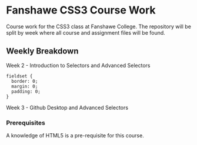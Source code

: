 # Fanshawe CSS3 Course Work

Course work for the CSS3 class at Fanshawe College. The repository will be split by week where all course and assignment files will be found.

## Weekly Breakdown

Week 2 - Introduction to Selectors and Advanced Selectors

```
fieldset {
  border: 0;
  margin: 0;
  padding: 0;
}
```

Week 3 - Github Desktop and Advanced Selectors

### Prerequisites

A knowledge of HTML5 is a pre-requisite for this course.

